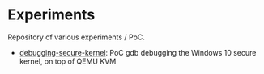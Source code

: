 # Experiments

Repository of various experiments / PoC.

* [debugging-secure-kernel](debugging-secure-kernel/): PoC gdb debugging the Windows 10 secure kernel, on top of QEMU KVM
